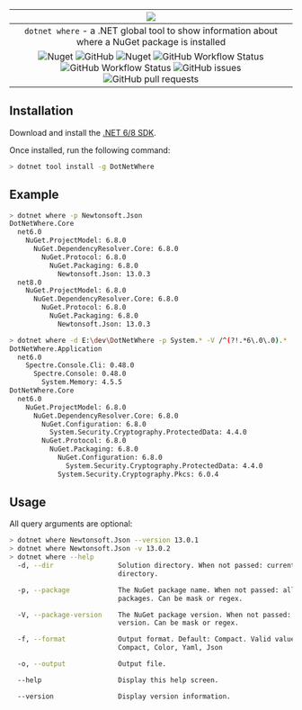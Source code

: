| ![](https://raw.githubusercontent.com/tiomny/DotNetWhere/master/assets/logo/256/logo.png) |
|:--:|
| `dotnet where` - a .NET global tool to show information about where a NuGet package is installed |
| ![Nuget](https://img.shields.io/nuget/v/DotNetWhere?label=version) ![GitHub](https://img.shields.io/github/license/tiomny/DotNetWhere) ![Nuget](https://img.shields.io/nuget/dt/DotNetWhere) ![GitHub Workflow Status](https://img.shields.io/github/actions/workflow/status/tiomny/DotNetWhere/build.yml?branch=master) ![GitHub Workflow Status](https://img.shields.io/github/actions/workflow/status/tiomny/DotNetWhere/release.yml?label=release) ![GitHub issues](https://img.shields.io/github/issues/tiomny/DotNetWhere) ![GitHub pull requests](https://img.shields.io/github/issues-pr/tiomny/DotNetWhere) |

## Installation

Download and install the [.NET 6/8 SDK](https://www.microsoft.com/net/download).

Once installed, run the following command:

```bash
> dotnet tool install -g DotNetWhere
```

## Example

```bash
> dotnet where -p Newtonsoft.Json
DotNetWhere.Core
  net6.0
    NuGet.ProjectModel: 6.8.0
      NuGet.DependencyResolver.Core: 6.8.0
        NuGet.Protocol: 6.8.0
          NuGet.Packaging: 6.8.0
            Newtonsoft.Json: 13.0.3
  net8.0
    NuGet.ProjectModel: 6.8.0
      NuGet.DependencyResolver.Core: 6.8.0
        NuGet.Protocol: 6.8.0
          NuGet.Packaging: 6.8.0
            Newtonsoft.Json: 13.0.3

```

```bash
> dotnet where -d E:\dev\DotNetWhere -p System.* -V /^(?!.*6\.0\.0).*
DotNetWhere.Application
  net6.0
    Spectre.Console.Cli: 0.48.0
      Spectre.Console: 0.48.0
        System.Memory: 4.5.5
DotNetWhere.Core
  net6.0
    NuGet.ProjectModel: 6.8.0
      NuGet.DependencyResolver.Core: 6.8.0
        NuGet.Configuration: 6.8.0
          System.Security.Cryptography.ProtectedData: 4.4.0
        NuGet.Protocol: 6.8.0
          NuGet.Packaging: 6.8.0
            NuGet.Configuration: 6.8.0
              System.Security.Cryptography.ProtectedData: 4.4.0
            System.Security.Cryptography.Pkcs: 6.0.4
```

## Usage

All query arguments are optional:
```bash
> dotnet where Newtonsoft.Json --version 13.0.1
> dotnet where Newtonsoft.Json -v 13.0.2
> dotnet where --help
  -d, --dir                Solution directory. When not passed: current
                           directory.

  -p, --package            The NuGet package name. When not passed: all
                           packages. Can be mask or regex.

  -V, --package-version    The NuGet package version. When not passed: any
                           version. Can be mask or regex.

  -f, --format             Output format. Default: Compact. Valid values:
                           Compact, Color, Yaml, Json

  -o, --output             Output file.

  --help                   Display this help screen.

  --version                Display version information.
```